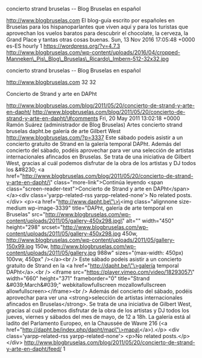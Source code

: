 concierto strand bruselas -- Blog Bruselas en español

http://www.blogbruselas.com El blog-guía escrito por españoles en
Bruselas para los hispanoparlantes que viven aquí y para los turistas
que aprovechan los vuelos baratos para descubrir el chocolate, la
cerveza, la Grand Place y tantas otras cosas buenas. Sun, 13 Nov 2016
17:05:48 +0000 es-ES hourly 1 https://wordpress.org/?v=4.7.3
http://www.blogbruselas.com/wp-content/uploads/2016/04/cropped-Manneken\_Pis\_Blog\_Bruselas\_Ricardo\_Imbern-512-32x32.jpg

concierto strand bruselas -- Blog Bruselas en español

http://www.blogbruselas.com 32 32

Concierto de Strand y arte en DAPht

http://www.blogbruselas.com/blog/2011/05/20/concierto-de-strand-y-arte-en-dapht/
http://www.blogbruselas.com/blog/2011/05/20/concierto-de-strand-y-arte-en-dapht/\#comments
Fri, 20 May 2011 13:02:18 +0000 Ramón Suárez (administrador de Blog
Bruselas) Artes concierto strand bruselas dapht.be galería de arte
Gilbert West http://www.blogbruselas.com/?p=3337 Este sábado podeis
asistir a un concierto gratuito de Strand en la galería temporal DAPht.
Además del concierto del sábado, podéis aprovechar para ver una
selección de artistas internacionales afincados en Bruselas. Se trata de
una iniciativa de Gilbert West, gracias al cuál podemos disfrutar de la
obra de los artistas y DJ todos los &\#8230; \<a
href=\"http://www.blogbruselas.com/blog/2011/05/20/concierto-de-strand-y-arte-en-dapht/\"
class=\"more-link\"\>Continúa leyendo \<span
class=\"screen-reader-text\"\>Concierto de Strand y arte en
DAPht\</span\>\</a\>\<div class=\'yarpp-related-rss
yarpp-related-none\'\> No related posts. \</div\> \<p\>\<a
href=\"http://www.dapht.be\"\>\<img class=\"alignnone size-medium
wp-image-3339\" title=\"DAPht, galería de arte temporal en Bruselas\"
src=\"http://www.blogbruselas.com/wp-content/uploads/2011/05/gallery-450x298.jpg\"
alt=\"\" width=\"450\" height=\"298\"
srcset=\"http://www.blogbruselas.com/wp-content/uploads/2011/05/gallery-450x298.jpg
450w,
http://www.blogbruselas.com/wp-content/uploads/2011/05/gallery-150x99.jpg
150w, http://www.blogbruselas.com/wp-content/uploads/2011/05/gallery.jpg
988w\" sizes=\"(max-width: 450px) 100vw, 450px\" /\>\</a\>\<br /\> Este
sábado podeis asistir a un concierto gratuito de Strand en la \<a
href=\"http://dapht.be/\"\>galería temporal DAPht\</a\>.\<br /\>
\<iframe src=\"https://player.vimeo.com/video/18293057\" width=\"660\"
height=\"371\" frameborder=\"0\" title=\"Strand &\#039;March&\#039;\"
webkitallowfullscreen mozallowfullscreen
allowfullscreen\>\</iframe\>\<br /\> Además del concierto del sábado,
podéis aprovechar para ver una \<strong\>selección de artistas
internacionales afincados en Bruselas\</strong\>. Se trata de una
iniciativa de Gilbert West, gracias al cuál podemos disfrutar de la obra
de los artistas y DJ todos los jueves, viernes y sábados del mes de
mayo, de 12 a 18h. La galería está al ladito del Parlamento Europeo, en
la Chaussée de Wavre 216 (\<a
href=\"http://dapht.be/index.php/dapht/map\"\>mapa\</a\>).\</p\> \<div
class=\'yarpp-related-rss yarpp-related-none\'\> \<p\>No related
posts.\</p\> \</div\>
http://www.blogbruselas.com/blog/2011/05/20/concierto-de-strand-y-arte-en-dapht/feed/
1
